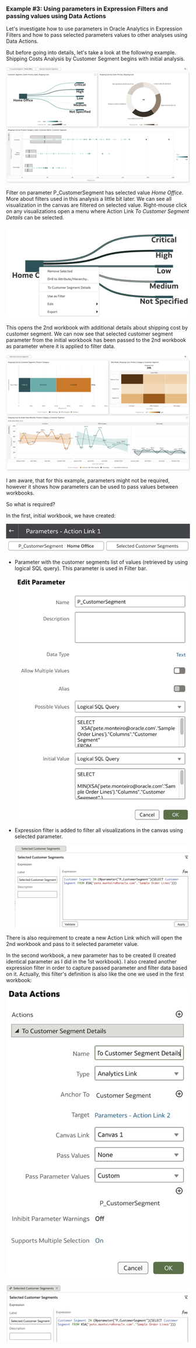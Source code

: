 ### Example #3: Using parameters in Expression Filters and passing values using Data Actions

Let's investigate how to use parameters in Oracle Analytics in Expression Filters and how to pass selected parameters values to other analyses using Data Actions.

But before going into details, let's take a look at the following example. Shipping Costs Analysis by Customer Segment begins with initial analysis.

![Initial analysis](https://github.com/zigavaupot/blogger/blob/main/parameters-in-oracle-analytics/images/par-03-001.png?raw=true)

Filter on parameter P_CustomerSegment has selected value *Home Office*. More about filters used in this analysis a little bit later. We can see all visualization in the canvas are filtered on selected value. Right-mouse click on any visualizations open a menu where Action Link *To Customer Segment Details* can be selected.

![Use Data Actions to open 2nd Workbook](https://github.com/zigavaupot/blogger/blob/main/parameters-in-oracle-analytics/images/par-03-002.png?raw=true)

This opens the 2nd workbook with additional details about shipping cost by customer segment. We can now see that selected customer segment parameter from the initial workbook has been passed to the 2nd workbook as parameter where it is applied to filter data.

![Filter the 2nd Workbook based on selected parameter](https://github.com/zigavaupot/blogger/blob/main/parameters-in-oracle-analytics/images/par-03-003.png?raw=true)

I am aware, that for this example, parameters might not be required, however it shows how parameters can be used to pass values between workbooks.

So what is required?

In the first, initial workbook, we have created:

![Filter bar with parameter selection and expression filter](https://github.com/zigavaupot/blogger/blob/main/parameters-in-oracle-analytics/images/par-03-004.png?raw=true)

* Parameter with the customer segments list of values (retrieved by using logical SQL query). This parameter is used in Filter bar.

    ![Customer Segments Parameter](https://github.com/zigavaupot/blogger/blob/main/parameters-in-oracle-analytics/images/par-03-005.png?raw=true)

* Expression filter is added to filter all visualizations in the canvas using selected parameter.

    ![Expression filter](https://github.com/zigavaupot/blogger/blob/main/parameters-in-oracle-analytics/images/par-03-006.png?raw=true)

There is also requirement to create a new Action Link which will open the 2nd workbook and pass to it selected parameter value.

In the second workbook, a new parameter has to be created (I created identical parameter as I did in the 1st workbook). I also created another expression filter in order to capture passed parameter and filter data based on it. Actually, this filter's definition is also like the one we used in the first workbook:

![Customer Segments Parameter](https://github.com/zigavaupot/blogger/blob/main/parameters-in-oracle-analytics/images/par-03-007.png?raw=true)

![Expression filter](https://github.com/zigavaupot/blogger/blob/main/parameters-in-oracle-analytics/images/par-03-008.png?raw=true)